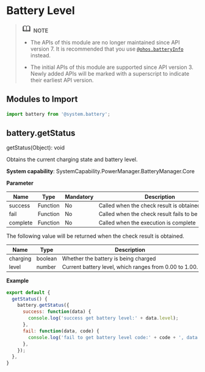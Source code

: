 # Battery Level

> ![icon-note.gif](public_sys-resources/icon-note.gif) **NOTE**
> - The APIs of this module are no longer maintained since API version 7. It is recommended that you use [`@ohos.batteryInfo`](js-apis-battery-info.md) instead.
> 
> - The initial APIs of this module are supported since API version 3. Newly added APIs will be marked with a superscript to indicate their earliest API version.


## Modules to Import


```js
import battery from '@system.battery';
```


## battery.getStatus

getStatus(Object): void

Obtains the current charging state and battery level.

**System capability**: SystemCapability.PowerManager.BatteryManager.Core

**Parameter**

| Name | Type | Mandatory | Description |
| -------- | -------- | -------- | -------- |
| success | Function | No | Called&nbsp;when&nbsp;the&nbsp;check&nbsp;result&nbsp;is&nbsp;obtained |
| fail | Function | No | Called&nbsp;when&nbsp;the&nbsp;check&nbsp;result&nbsp;fails&nbsp;to&nbsp;be&nbsp;obtained |
| complete | Function | No | Called&nbsp;when&nbsp;the&nbsp;execution&nbsp;is&nbsp;complete |

The following value will be returned when the check result is obtained.

| Name | Type | Description |
| -------- | -------- | -------- |
| charging | boolean | Whether&nbsp;the&nbsp;battery&nbsp;is&nbsp;being&nbsp;charged |
| level | number | Current&nbsp;battery&nbsp;level,&nbsp;which&nbsp;ranges&nbsp;from&nbsp;0.00&nbsp;to&nbsp;1.00. |

**Example**

```js
export default {    
  getStatus() {       
    battery.getStatus({           
      success: function(data) {               
        console.log('success get battery level:' + data.level);           
      },            
      fail: function(data, code) {                
        console.log('fail to get battery level code:' + code + ', data: ' + data);            
      },        
    });    
  },
}
```